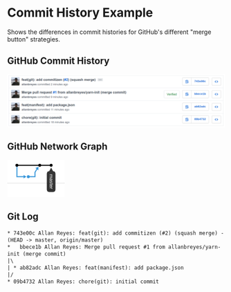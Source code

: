 Commit History Example
======================

Shows the differences in commit histories for GitHub's different "merge button"
strategies.

## GitHub Commit History

![Commit history](images/commits.png)

## GitHub Network Graph

![Network graph](images/network.png)

## Git Log

```
* 743e00c Allan Reyes: feat(git): add commitizen (#2) (squash merge) -   (HEAD -> master, origin/master)
*   bbece1b Allan Reyes: Merge pull request #1 from allanbreyes/yarn-init (merge commit)
|\  
| * ab82adc Allan Reyes: feat(manifest): add package.json
|/  
* 09b4732 Allan Reyes: chore(git): initial commit
```

